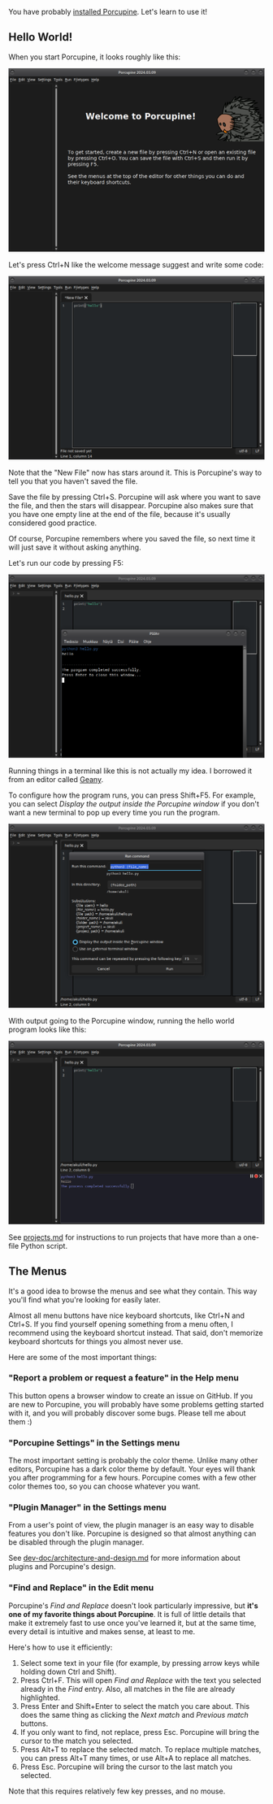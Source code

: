 You have probably [installed Porcupine](https://github.com/Akuli/porcupine/#installing-porcupine).
Let's learn to use it!


## Hello World!

When you start Porcupine,
it looks roughly like this:

![Porcupine after starting it.](images/just-started.png)

Let's press Ctrl+N like the welcome message suggest and write some code:

![The Hello World program in Porcupine.](images/hello-world-not-saved.png)

Note that the "New File" now has stars around it.
This is Porcupine's way to tell you that you haven't saved the file.

Save the file by pressing Ctrl+S. Porcupine will ask where you want to
save the file, and then the stars will disappear.
Porcupine also makes sure that you have one empty line at the end of the file,
because it's usually considered good practice.

Of course, Porcupine remembers where you saved the file,
so next time it will just save it without asking anything.

Let's run our code by pressing F5:

![The Hello World program in an external terminal.](images/hello-world-run-external-terminal.png)

Running things in a terminal like this is not actually my idea.
I borrowed it from an editor called [Geany](https://geany.org/).

To configure how the program runs, you can press Shift+F5.
For example, you can select *Display the output inside the Porcupine window*
if you don't want a new terminal to pop up every time you run the program.

![The "Run Command" dialog.](images/run-command-dialog.png)

With output going to the Porcupine window, running the hello world program looks like this:

![The Hello World program in Porcupine.](images/hello-world-run.png)

See [projects.md](projects.md) for instructions to run projects that have more than a one-file Python script.


## The Menus

It's a good idea to browse the menus and see what they contain.
This way you'll find what you're looking for easily later.

Almost all menu buttons have nice keyboard shortcuts, like Ctrl+N and
Ctrl+S. If you find yourself opening something from a menu often,
I recommend using the keyboard shortcut instead.
That said, don't memorize keyboard shortcuts for things you almost never use.

Here are some of the most important things:

### "Report a problem or request a feature" in the Help menu

This button opens a browser window to create an issue on GitHub.
If you are new to Porcupine, you will probably have some problems getting started with it,
and you will probably discover some bugs.
Please tell me about them :)

### "Porcupine Settings" in the Settings menu

The most important setting is probably the color theme.
Unlike many other editors, Porcupine has a dark color theme by default.
Your eyes will thank you after programming for a few hours.
Porcupine comes with a few other color themes too, so you can choose whatever you want.

### "Plugin Manager" in the Settings menu

From a user's point of view, the plugin manager is an easy way to disable features you don't like.
Porcupine is designed so that almost anything can be disabled through the plugin manager.

See [dev-doc/architecture-and-design.md](../dev-doc/architecture-and-design.md)
for more information about plugins and Porcupine's design.

### "Find and Replace" in the Edit menu

Porcupine's *Find and Replace* doesn't look particularly impressive,
but **it's one of my favorite things about Porcupine**.
It is full of little details that make it extremely fast to use once you've learned it,
but at the same time, every detail is intuitive and makes sense, at least to me.

Here's how to use it efficiently:

1. Select some text in your file (for example, by pressing arrow keys while holding down Ctrl and Shift).
2. Press Ctrl+F. This will open *Find and Replace* with the text you selected already in the *Find* entry.
    Also, all matches in the file are already highlighted.
3. Press Enter and Shift+Enter to select the match you care about.
    This does the same thing as clicking the *Next match* and *Previous match* buttons.
4. If you only want to find, not replace, press Esc. Porcupine will bring the cursor to the match you selected.
5. Press Alt+T to replace the selected match. To replace multiple matches, you can press Alt+T many times, or use Alt+A to replace all matches.
6. Press Esc. Porcupine will bring the cursor to the last match you selected.

Note that this requires relatively few key presses, and no mouse.
